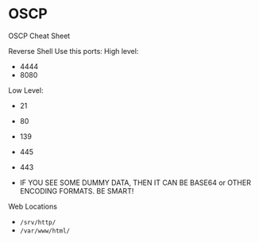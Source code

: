 # OSCP
OSCP Cheat Sheet

Reverse Shell Use this ports:
High level:
- 4444
- 8080

Low Level:
- 21
- 80
- 139
- 445
- 443


- IF YOU SEE SOME DUMMY DATA, THEN IT CAN BE BASE64 or OTHER ENCODING FORMATS. BE SMART!


Web Locations
- `/srv/http/`
- `/var/www/html/`
